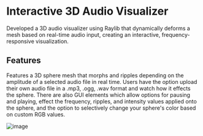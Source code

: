 # Interactive 3D Audio Visualizer
Developed a 3D audio visualizer using Raylib that dynamically deforms a mesh based on real-time audio input, creating an interactive, frequency-responsive visualization.

## Features
Features a 3D sphere mesh that morphs and ripples depending on the amplitude of a selected audio file in real time. Users have the option upload their own audio file in a .mp3, .ogg, .wav format and watch how it effects the sphere. There are also GUI elements which allow options for pausing and playing, effect the frequency, ripples, and intensity values applied onto the sphere, and the option to selectively change your sphere's color based on custom RGB values.

![image](https://github.com/user-attachments/assets/413917f7-5887-4f00-a839-5d1ca4fd5fbf)

